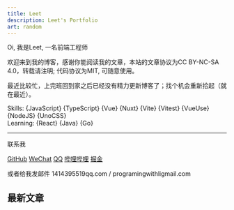 ```yaml
---
title: Leet
description: Leet's Portfolio
art: random
---
```


Oi, 我是Leet, 一名前端工程师

欢迎来到我的博客，感谢你能阅读我的文章，本站的文章协议为CC BY-NC-SA 4.0，转载请注明;
代码协议为MIT, 可随意使用。

最近比较忙，上完班回到家之后已经没有精力更新博客了；找个机会重新拾起（就在最近）。

Skills: {JavaScript} {TypeScript} {Vue} {Nuxt} {Vite} {Vitest} {VueUse} {NodeJS} {UnoCSS}<br>
Learning: {React} {Java} {Go}<br>

<div flex-auto />

---

联系我

<p flex="~ gap-2 wrap" class="mt--2!">
  <a href="https://github.com/skyline523" target="_blank"><span op75 i-simple-icons-github /> GitHub</a>
  <a href="" title="chilie0321"><span op75 i-simple-icons-wechat /> WeChat</a>
  <a href="" title="1414395519"><span op75 i-simple-icons-tencentqq /> QQ</a>
  <a href="https://space.bilibili.com/230331534" target="_blank"><span op75 i-simple-icons-bilibili /> 哔哩哔哩</a>
  <a href="https://juejin.cn/user/299506278870062" target="_blank"><span op75 i-simple-icons-juejin /> 掘金</a>
</p>

或者给我发邮件 <span font-mono>1414395519<span i-carbon-at/>qq.com</span> / <span font-mono>programingwithli<span i-carbon-at/>gmail.com</span>

<div flex-auto />

## 最新文章

<ListPosts type="all" :limit="5" />
